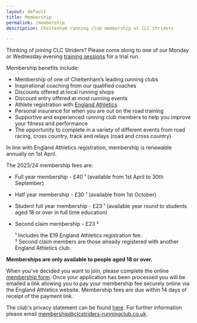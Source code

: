 ```yaml
---
layout: default
title: Membership
permalink: /membership
description: Cheltenham running club membership at CLC Striders

---
```


Thinking of joining CLC Striders? Please come along to one of our Monday or Wednesday evening [training sessions](/training) for a trial run.

Membership benefits include:

- Membership of one of Cheltenham’s leading running clubs
- Inspirational coaching from our qualified coaches
- Discounts offered at local running shops
- Discount entry offered at most running events
- Athlete registration with [England Athletics](https://www.englandathletics.org/athletics-and-running/athlete-registration/)
- Personal insurance for when you are out on the road training
- Supportive and experienced running club members to help you improve your fitness and performance
- The opportunity to complete in a variety of different events from road racing, cross country, track and relays (road and cross country)

In line with England Athletics registration, membership is renewable annually on 1st April.

The 2023/24 membership fees are:

- Full year membership - £40 &#x00B9; (available from 1st April to 30th September)
- Half year membership - £30 &#x00B9; (available from 1st October)
- Student full year membership - £23 &#x00B9; (available year round to students aged 18 or over in full time education)
- Second claim membership - £23 &#x00B2;

  &#x00B9; Includes the £19 England Athletics registration fee.  
  &#x00B2; Second claim members are those already registered with another England Athletics club.

**Memberships are only available to people aged 18 or over.**

When you've decided you want to join, please complete the online [membership form](/membership-form). Once your application has been processed you will be emailed a link allowing you to pay your membership fee securely online via the England Athletics website. Membership fees are due within 14 days of receipt of the payment link.

The club's privacy statement can be found [here](/privacy). For further information please email <membership@clcstriders-runningclub.co.uk>.
